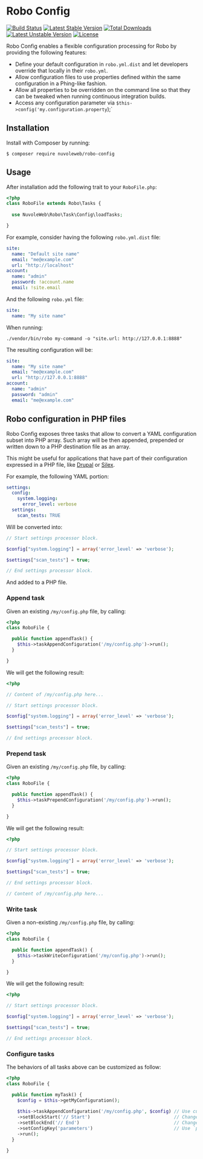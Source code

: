 # Robo Config

[![Build Status](https://travis-ci.org/nuvoleweb/robo-config.svg?branch=master)](https://travis-ci.org/nuvoleweb/robo-config)
[![Latest Stable Version](https://poser.pugx.org/nuvoleweb/robo-config/v/stable)](https://packagist.org/packages/nuvoleweb/robo-config)
[![Total Downloads](https://poser.pugx.org/nuvoleweb/robo-config/downloads)](https://packagist.org/packages/nuvoleweb/robo-config)
[![Latest Unstable Version](https://poser.pugx.org/nuvoleweb/robo-config/v/unstable)](https://packagist.org/packages/nuvoleweb/robo-config)
[![License](https://poser.pugx.org/nuvoleweb/robo-config/license)](https://packagist.org/packages/nuvoleweb/robo-config)

Robo Config enables a flexible configuration processing for Robo by providing the following features:

- Define your default configuration in `robo.yml.dist` and let developers override that locally in their `robo.yml`.
- Allow configuration files to use properties defined within the same configuration in a Phing-like fashion.
- Allow all properties to be overridden on the command line so that they can be tweaked when running continuous
  integration builds.
- Access any configuration parameter via `$this->config('my.configuration.property`);`

## Installation

Install with Composer by running:

```
$ composer require nuvoleweb/robo-config
```

## Usage

After installation add the following trait to your `RoboFile.php`:

```php
<?php
class RoboFile extends Robo\Tasks {
  
  use NuvoleWeb\Robo\Task\Config\loadTasks;

}
```

For example, consider having the following `robo.yml.dist` file:

```yml
site:
  name: "Default site name"
  email: "me@example.com"
  url: "http://localhost"
account:
  name: "admin"
  password: !account.name
  email: !site.email
```

And the following `robo.yml` file:

```yml
site:
  name: "My site name"
```

When running:

```
./vendor/bin/robo my-command -o "site.url: http://127.0.0.1:8888"
```

The resulting configuration will be:

```yml
site:
  name: "My site name"
  email: "me@example.com"
  url: "http://127.0.0.1:8888"
account:
  name: "admin"
  password: "admin"
  email: "me@example.com"
```

## Robo configuration in PHP files

Robo Config exposes three tasks that allow to convert a YAML configuration subset into PHP array.
Such array will be then appended, prepended or written down to a PHP destination file as an array.

This might be useful for applications that have part of their configuration expressed in a PHP file,
like [Drupal](http://drupal.org) or [Silex](https://silex.sensiolabs.org).

For example, the following YAML portion:

```yaml
settings:
  config:
    system.logging:
      error_level: verbose
  settings:
    scan_tests: TRUE
```

Will be converted into:

```php
// Start settings processor block.

$config["system.logging"] = array('error_level' => 'verbose');

$settings["scan_tests"] = true;

// End settings processor block.
```

And added to a PHP file.

### Append task

Given an existing `/my/config.php` file, by calling:

```php
<?php
class RoboFile {

  public function appendTask() {
    $this->taskAppendConfiguration('/my/config.php')->run();  
  }

}    
```

We will get the following result: 

```php
<?php

// Content of /my/config.php here...

// Start settings processor block.

$config["system.logging"] = array('error_level' => 'verbose');

$settings["scan_tests"] = true;

// End settings processor block.
```

### Prepend task

Given an existing `/my/config.php` file, by calling:

```php
<?php
class RoboFile {

  public function appendTask() {
    $this->taskPrependConfiguration('/my/config.php')->run();  
  }

}    
```

We will get the following result: 

```php
<?php

// Start settings processor block.

$config["system.logging"] = array('error_level' => 'verbose');

$settings["scan_tests"] = true;

// End settings processor block.

// Content of /my/config.php here...

```

### Write task

Given a non-existing `/my/config.php` file, by calling:

```php
<?php
class RoboFile {

  public function appendTask() {
    $this->taskWriteConfiguration('/my/config.php')->run();  
  }

}    
```

We will get the following result: 

```php
<?php

// Start settings processor block.

$config["system.logging"] = array('error_level' => 'verbose');

$settings["scan_tests"] = true;

// End settings processor block.

```

### Configure tasks

The behaviors of all tasks above can be customized as follow:

```php
<?php
class RoboFile {

  public function myTask() {
    $config = $this->getMyConfiguration();
    
    $this->taskAppendConfiguration('/my/config.php', $config) // Use custom configuration.
    ->setBlockStart('// Start')                               // Change opening comment.
    ->setBlockEnd('// End')                                   // Change closing comment.
    ->setConfigKey('parameters')                              // Use `parameters:` instead of default `settings:`
    ->run();
  }

}    
```
